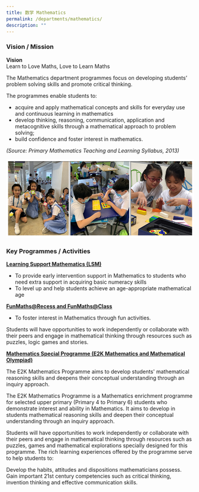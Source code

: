 ```yaml
---
title: 数学 Mathematics
permalink: /departments/mathematics/
description: ""
---
```

### Vision / Mission

**Vision**<br>
Learn to Love Maths, Love to Learn Maths

The Mathematics department programmes focus on developing students’ problem solving skills and promote critical thinking.

The programmes enable students to:
* acquire and apply mathematical concepts and skills for everyday use and continuous learning in mathematics
* develop thinking, reasoning, communication, application and metacognitive skills through a mathematical approach to problem solving;
* build confidence and foster interest in mathematics.

_(Source: Primary Mathematics Teaching and Learning Syllabus, 2013)_

![](/images/Banner_Math_2021.jpg)

### Key Programmes / Activities

**<u>Learning Support Mathematics (LSM)</u>** <br>
* To provide early intervention support in Mathematics to students who need extra support in acquiring basic numeracy skills
* To level up and help students achieve an age-appropriate mathematical age

**<u>FunMaths@Recess and FunMaths@Class</u>**<br>
* To foster interest in Mathematics through fun activities.<br>

Students will have opportunities to work independently or collaborate with their peers and engage in mathematical thinking through resources such as puzzles, logic games and stories.

**<u>Mathematics Special Programme (E2K Mathematics and Mathematical Olympiad)</u>** <br>

The E2K Mathematics Programme aims to develop students' mathematical reasoning skills and deepens their conceptual understanding through an inquiry approach.

The E2K Mathematics Programme is a Mathematics enrichment programme for selected upper primary (Primary 4 to Primary 6) students who demonstrate interest and ability in Mathematics. It aims to develop in students mathematical reasoning skills and deepen their conceptual understanding through an inquiry approach.
    
Students will have opportunities to work independently or collaborate with their peers and engage in mathematical thinking through resources such as puzzles, games and mathematical explorations specially designed for this programme. The rich learning experiences offered by the programme serve to help students to:
    
Develop the habits, attitudes and dispositions mathematicians possess. Gain important 21st century competencies such as critical thinking, invention thinking and effective communication skills.